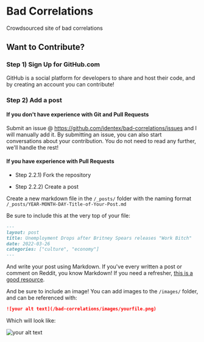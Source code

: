 # Bad Correlations

Crowdsourced site of bad correlations

## Want to Contribute?

### Step 1) Sign Up for GitHub.com

GitHub is a social platform for developers to share and host their code, and by creating an account you can contribute!

### Step 2) Add a post

#### If you don't have experience with Git and Pull Requests

Submit an issue @ https://github.com/identex/bad-correlations/issues and I will manually add it. By submitting an issue, you can also start conversations about your contribution. You do not need to read any further, we'll handle the rest!

#### If you have experience with Pull Requests

- Step 2.2.1) Fork the repository

- Step 2.2.2) Create a post

Create a new markdown file in the `/_posts/` folder with the naming format `/_posts/YEAR-MONTH-DAY-Title-of-Your-Post.md`

Be sure to include this at the very top of your file:

```markdown
---
layout: post
title: Unemployment Drops after Britney Spears releases "Work Bitch"
date: 2022-03-26
categories: ["culture", "economy"]
---
```

And write your post using Markdown. If you've every written a post or comment on Reddit, you know Markdown! If you need a refresher, [this is a good resource](https://www.markdownguide.org/basic-syntax/).

And be sure to include an image! You can add images to the `/images/` folder, and can be referenced with:

```markdown
![your alt text](/bad-correlations/images/yourfile.png)
```

Which will look like:

![your alt text](/bad-correlations/images/workbitch.png)
